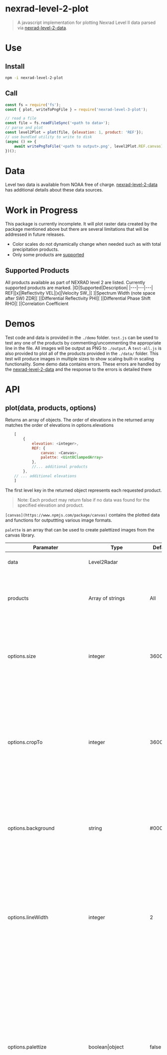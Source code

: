 # nexrad-level-2-plot

> A javascript implementation for plotting Nexrad Level II data parsed via [nexrad-level-2-data](https://github.com/netbymatt/nexrad-level-2-data/).

# Use
## Install
```bash
npm -i nexrad-level-2-plot
```

## Call
```javascript
const fs = require('fs');
const { plot, writeToPngFile } = require('nexrad-level-3-plot');

// read a file
const file = fs.readFileSync('<path to data>');
// parse and plot
const level2Plot = plot(file, {elevation: 1, product: 'REF'});
// use bundled utility to write to disk
(async () => {
	await writePngToFile('<path to output>.png', level2Plot.REF.canvas);
})();
```
# Data
Level two data is available from NOAA free of charge. [nexrad-level-2-data](https://github.com/netbymatt/nexrad-level-2-data/#background-information) has additional details about these data sources.

# Work in Progress
This package is currently incomplete. It will plot raster data created by the package mentioned above but there are several limitations that will be addressed in future releases.
- Color scales do not dynamically change when needed such as with total precipitation products.
- Only some products are [supported](#supported-products)

## Supported Products
All products available as part of NEXRAD level 2 are listed. Currently supported products are marked.
|ID|Supported|Description|
|---|---|---|
REF|[x]|Reflectivity
VEL|[x]|Velocity
SW_|[ ]|Spectrum Width (note space after SW)
ZDR|[ ]|Differential Reflectivity
PHI|[ ]|Differential Phase Shift
RHO|[ ]|Correlation Coefficient

# Demos
Test code and data is provided in the `./demo` folder. `test.js` can be used to test any one of the products by commenting/uncommenting the appropriate line in the file. All images will be output as PNG to `./output`. A `test-all.js` is also provided to plot all of the products provided in the `./data/` folder. This test will produce images in multiple sizes to show scaling built-in scaling functionality. Some demo data contains errors. These errors are handled by the [nexrad-level-2-data](https://github.com/netbymatt/nexrad-level-2-data/) and the response to the errors is detailed there

# API

## plot(data, products, options)
Returns an array of objects. The order of elevations in the returned array matches the order of elevations in options.elevations
``` javascript
	[
		{
			elevation: <integer>,
			REF: {
				canvas: <Canvas>,
				palette: <Uint8ClampedArray>
			},
			//... additional products
		},
	// ... additional elevations
	]
```
The first level key in the returned object represents each requested product.
> Note: Each product may return false if no data was found for the specified elevation and product.

```[canvas](https://www.npmjs.com/package/canvas)``` contains the plotted data and functions for outputtting various image formats.

```palette``` is an array that can be used to create palettized images from the canvas library.

|Paramater|Type|Default|Description|
|---|---|---|---|
data|Level2Radar||Output from [nexrad-level-2-data](https://github.com/netbymatt/nexrad-level-2-data/).
products|Array of strings|All|Individual strings as shown in supported products to specify the products to be plotted.
options.size|integer|3600|1 to 3600. Size of the x and y axis in pixels. The image must be square so only a single integer is needed. See [downsampling](#downsampling)
options.cropTo|integer|3600|1 to 3600. After scaling and downsampling as described above crop the resulting plot to the size specified. Internally, the image is actually drawn at the cropped size to save on processing time.
options.background|string|#000000|Background color of the image. This can be transparent by using #RGBA notation. See [ctx.fillStyle](https://developer.mozilla.org/en-US/docs/Web/API/CanvasRenderingContext2D/fillStyle) for more information.
options.lineWidth|integer|2|The raster image is created by drawing several arcs at the locations and colors specified in the data file. When scaling down you may get a better looking image by adjusting this value to something large than the default.
options.palettize|boolean\|object|false|After drawing the image convert the image from RGBA to a palettized image. When true the same palette as the product is used. Additional options are described in [palettizing](#palettizing). This can significantly reduce the size of the resulting image with minimal loss of clarity.
options.elevations|undefined\|integer\|Array of integers|undefined|The specific elevations to plot. If undefined (default) all available elevations will be plotted. If an integer is provided a single elevation will be plotted with all the selected ```products```. If an array of integers are provided each ```products``` in each elevation will be plotted. Note that when a product and elevation combination do not exist the returned object will have false in the missing location. This is common where elevation 1 will have reflectivity data and elevation 2 (altough at the same angle as elevation 1) will contain velocity data.
options.usePreferredWaveforms|boolean|true|Waveform types of 1, 2, 3, 4 and 5 are produced by the radar. Type 1 is typically exclusive to reflectivity, Type 2 is typically exclusive to velocity however it also produces reflectivity data. Types 3, 4 and 5 all produce both velocity and reflectivity. When set to true type 1 waveforms will not plot velocity data, and type 2 waveforms will not plot reflectivity data. If you must see all information set this to false.

### Downsampling
A full size plot is 3600 x 3600 pixels. This corresponds to the maximum range of the radar 460km (~250 mi) * maximum resolution 0.25 mi/bin * 2 (east and west side of radar).

options.size < 3600 will internally scale the image to the selected size. The scaling algorithm is specific to radar data and returns the maximum value over the range of bins that are combined due to the scaling factor. This ensures that maximum reflectivity or maximum velocity are preserved during the scaling process. Using an image scaling package is not preferred in this case as the scaling algorithm used my mask important data.

options.size > 3600 is invalid as this would cause data to be interpolated and would not be a true representation of the data returned by the radar. If you need this functionality it's recommended to use an image scaling package such as [jimp](https://www.npmjs.com/package/jimp) or [gm](https://www.npmjs.com/package/gm) on the Canvas returned by plot() which will also be much faster than the drawing methods used for a radar plot.

### Palettizing
>If used with [plotAndData()](#plotanddatafile-options) both the original image and the palettized image will be returned if used with [plot()](#plotfile-options) only the palettized image will be returned.

Plotting what is essentially polar data (raw radar data) to a cartesean coordinate system (raster image) causes some artifacts as the arcs drawn by the raster data do not align exactly with the grid of pixels in the raster image. The plotting algorithm approximates the arc by using colors between the palette specificed color and background color to "partially" shade the pixels that are not fully consumed by the arc.

This process makes use of the RGBA color space with either 3 or 4 bytes per pixel. From the standpoint of representing radar data in an image this is very inefficient use of space as typically 16 or 32 colors (> 1 byte) is necessary to show the data in it's original format. This RGBA image also does not lend itself well to PNG compression which is lossless.

Palettizing introduces a compromise between image size and compresability. After the initial image is drawn the palettizing algorithm can then re-process the RGBA image and force all pixels to be one of the original color values specificed in the product's palette (options.palettize = true, the default). It can also generate an optimized palette that uses a set number of steps between the colors in the palette and the background color with a maximum generated palette size of 256 colors (options.palettize.generate = <steps>). Finally a custom palette can be provided in the form of [r1,g1,b1,r2,g2,b2,...] alpha values will be generated automatically.

A look-up table is created and cached as part of the palettization process speeding up additional calls the the palettizing function. The cache is specific to the product and options provided.

#### Palettization options (options.palettize.\<parameter>)
Parameter|Type|Default|Description
|--|--|--|--|
generate|integer|0|Generate a palette by creating a number of steps between the background color and each color provided the the product data. There is a hard limit of 256 colors in the palette due to the PNG specification. For example a 16-color original palette with generate = 4 would produce a palette of 64 colors (4 versions of each of the original 16 colors).
palette|array|\<from product>|If not provided the palette provided by the palette is used. If use the array should be in the format [r1,g1,b1,a1,r2,g2,b2,a2,...]. The generate option will operate on this array if it is provided. Set generate to 0 to keep the provided palette from being altered.

## writePngToFile(fileName, data)
Returns a Promise which resolves to the written file name.
Writes a PNG file to disk. Provided as a convenience function for production and testing.
|Paramater|Type|Description|
|---|---|---|
fileName|string|A file name or path used by [fs.createWriteStream()](https://nodejs.org/api/fs.html#fs_fs_createwritestream_path_options).
data|{canvas[palette]}|Typically the output of [plot()](#plotfile-options).\<product type>.

# Notable and breaking changes

## v2.0.0 Breaking, returns an array of objects
Previously, a single elevation would be plotted by the routine. The elevation was selected by ```options.elevation```. ```options.elevation``` has been renamed to ```options.elevations``` and will still take a single integer as an input, but in this configuration an array is still returned. The simplest way to return to the functionality of v1.1.0 is ```plot(data,products,{elevation: <integer>})[0]``` which will return only the first object in the array.

```options.elevations``` defaults to all the elevations in the provided file. This may not be the desired behavior, and will take significantly longer to plot if you do not need all of the data provided. You can query ```data.listElevations()``` to return an array of available elevations. The result can be passed directly to options.elevations or further processed to only select interesting elevations before calling ```plot()```. Additional details of ```options.elevations``` are provided above.

## v1.1.0 Notable, RRLE pre-processing
Testing and monitoring of this package in production showed that drawing each 0.5&deg; or 1.0&deg; arc as part of the plotting process was very time-expensive. Drawing a wider arc when adjacent radials had the same color at this position was significantly faster than drawing the two separate arcs.

Implementing this solution which I am calling Radial Run Length Encoding, as it spans several radials, required significant reworking of the plotting engine and resulted in much more modular code. Four pre-process routines are now run on the radar data before plotting. The first three: Downsample, FilterProduct and IndexProduct were all part of the previous version but have been extracted from the main algorithm and placed into their own modules. After each of these three modules were implemented tests were run to show that the image generated was identical to v1.0.0. The addition of the rrle pre-processing module does change the output image slightly, but these visual changes are in the level of the artifacts that are inevitable due to the polar-to-raster conversion detailed in [Palletizing](#palettizing).

# Acknowledgements
The code for this project is based upon:
- [Unidata](https://github.com/Unidata/thredds/blob/master/cdm/src/main/java/ucar/nc2/iosp/nexrad2/)
- [nexrad-radar-data](https://github.com/bartholomew91/nexrad-radar-data)
- And my own fork of the above [netbymatt/nexrad-level-2-data](https://github.com/netbymatt/nexrad-level-2-data)